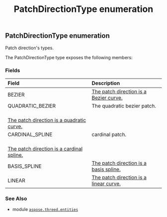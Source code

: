 ﻿---
title: PatchDirectionType enumeration
second_title: Aspose.3D for Python via .NET API References
description: 
type: docs
weight: 680
url: /python-net/aspose.threed.entities/patchdirectiontype/
is_root: false
---

## PatchDirectionType enumeration

Patch direction's types.



The PatchDirectionType type exposes the following members:

### Fields
| Field | Description |
| :- | :- |
| BEZIER | [The patch direction is a Bezier curve.](https://en.wikipedia.org/wiki/B%C3%A9zier_curve) |
| QUADRATIC_BEZIER | The quadratic bezier patch.<br/>[The patch direction is a quadratic curve.](https://en.wikipedia.org/wiki/B%C3%A9zier_curve#Quadratic_curves) |
| CARDINAL_SPLINE | cardinal patch.<br/>[The patch direction is a cardinal spline.](https://en.wikipedia.org/wiki/Cubic_Hermite_spline#Cardinal_spline) |
| BASIS_SPLINE | [The patch direction is a basis spline.](https://en.wikipedia.org/wiki/B-spline) |
| LINEAR | [The patch direction is a linear curve.](https://en.wikipedia.org/wiki/B%C3%A9zier_curve#Linear_curves) |



### See Also
* module [`aspose.threed.entities`](..)
